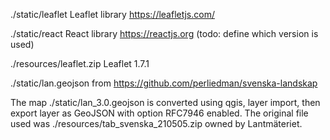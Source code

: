 
./static/leaflet
Leaflet library https://leafletjs.com/

./static/react
React library https://reactjs.org (todo: define which version is used)

./resources/leaflet.zip
Leaflet 1.7.1

./static/lan.geojson
from https://github.com/perliedman/svenska-landskap

The map ./static/lan_3.0.geojson is converted using qgis, layer import, then
export layer as GeoJSON with option RFC7946 enabled. The original file used was
./resources/tab_svenska_210505.zip owned by Lantmäteriet.

